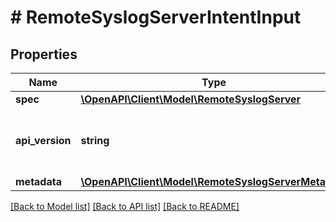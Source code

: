 # # RemoteSyslogServerIntentInput

## Properties

Name | Type | Description | Notes
------------ | ------------- | ------------- | -------------
**spec** | [**\OpenAPI\Client\Model\RemoteSyslogServer**](RemoteSyslogServer.md) |  |
**api_version** | **string** | API Version of the Nutanix v3 API framework. | [optional] [default to '3.1.0']
**metadata** | [**\OpenAPI\Client\Model\RemoteSyslogServerMetadata**](RemoteSyslogServerMetadata.md) |  |

[[Back to Model list]](../../README.md#models) [[Back to API list]](../../README.md#endpoints) [[Back to README]](../../README.md)
